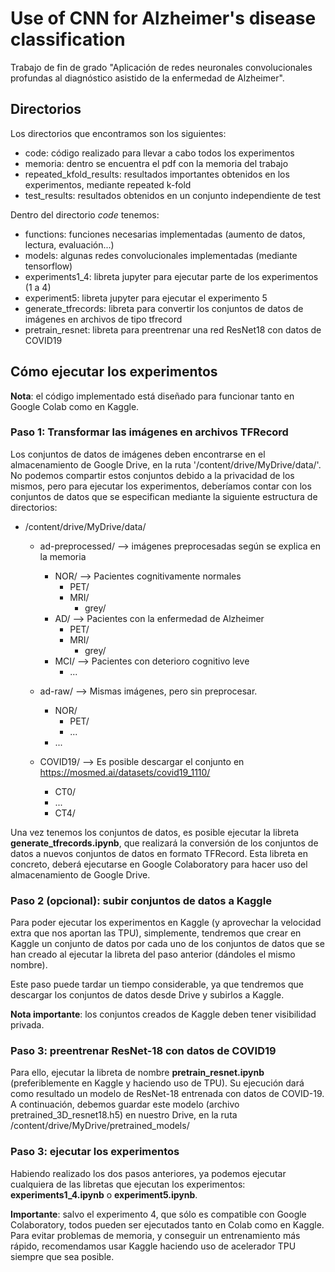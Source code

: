 # Use of CNN for Alzheimer's disease classification

Trabajo de fin de grado "Aplicación de redes neuronales convolucionales profundas al diagnóstico asistido de la enfermedad de Alzheimer".

## Directorios

Los directorios que encontramos son los siguientes:
- code: código realizado para llevar a cabo todos los experimentos
- memoria: dentro se encuentra el pdf con la memoria del trabajo
- repeated_kfold_results: resultados importantes obtenidos en los experimentos, mediante repeated k-fold
- test_results: resultados obtenidos en un conjunto independiente de test

Dentro del directorio *code* tenemos:
- functions: funciones necesarias implementadas (aumento de datos, lectura, evaluación...)
- models: algunas redes convolucionales implementadas (mediante tensorflow)
- experiments1_4: libreta jupyter para ejecutar parte de los experimentos (1 a 4)
- experiment5: libreta jupyter para ejecutar el experimento 5
- generate_tfrecords: libreta para convertir los conjuntos de datos de imágenes en archivos de tipo tfrecord
- pretrain_resnet: libreta para preentrenar una red ResNet18 con datos de COVID19

## Cómo ejecutar los experimentos

**Nota**: el código implementado está diseñado para funcionar tanto en Google Colab como en Kaggle.

### Paso 1: Transformar las imágenes en archivos TFRecord

Los conjuntos de datos de imágenes deben encontrarse en el almacenamiento de Google Drive, en la ruta '/content/drive/MyDrive/data/'. No podemos compartir estos conjuntos debido a la privacidad de los mismos, pero para ejecutar los experimentos, deberíamos contar con los conjuntos de datos que se especifican mediante la siguiente estructura de directorios:

- /content/drive/MyDrive/data/
  - ad-preprocessed/ --> imágenes preprocesadas según se explica en la memoria
    - NOR/ --> Pacientes cognitivamente normales
      - PET/
      - MRI/
        - grey/
    - AD/ --> Pacientes con la enfermedad de Alzheimer
      - PET/
      - MRI/
        - grey/
    - MCI/ --> Pacientes con deterioro cognitivo leve
      - ...
  - ad-raw/ --> Mismas imágenes, pero sin preprocesar. 
    - NOR/
      - PET/
      - ...
    - ...

  - COVID19/ --> Es posible descargar el conjunto en https://mosmed.ai/datasets/covid19_1110/
    - CT0/
    - ...
    - CT4/

Una vez tenemos los conjuntos de datos, es posible ejecutar la libreta **generate_tfrecords.ipynb**, que realizará la conversión de los conjuntos de datos a nuevos conjuntos de datos en formato TFRecord. Esta libreta en concreto, deberá ejecutarse en Google Colaboratory para hacer uso del almacenamiento de Google Drive.

### Paso 2 (opcional): subir conjuntos de datos a Kaggle

Para poder ejecutar los experimentos en Kaggle (y aprovechar la velocidad extra que nos aportan las TPU), simplemente, tendremos que crear en Kaggle un conjunto de datos por cada uno de los conjuntos de datos que se han creado al ejecutar la libreta del paso anterior (dándoles el mismo nombre).

Este paso puede tardar un tiempo considerable, ya que tendremos que descargar los conjuntos de datos desde Drive y subirlos a Kaggle.

**Nota importante**: los conjuntos creados de Kaggle deben tener visibilidad privada.


### Paso 3: preentrenar ResNet-18 con datos de COVID19

Para ello, ejecutar la libreta de nombre **pretrain_resnet.ipynb** (preferiblemente en Kaggle y haciendo uso de TPU). Su ejecución dará como resultado un modelo de ResNet-18 entrenada con datos de COVID-19. A continuación, debemos guardar este modelo (archivo pretrained_3D_resnet18.h5) en nuestro Drive, en la ruta /content/drive/MyDrive/pretrained_models/

### Paso 3: ejecutar los experimentos

Habiendo realizado los dos pasos anteriores, ya podemos ejecutar cualquiera de las libretas que ejecutan los experimentos: **experiments1_4.ipynb** o **experiment5.ipynb**.

**Importante**: salvo el experimento 4, que sólo es compatible con Google Colaboratory, todos pueden ser ejecutados tanto en Colab como en Kaggle. Para evitar problemas de memoria, y conseguir un entrenamiento más rápido, recomendamos usar Kaggle haciendo uso de acelerador TPU siempre que sea posible.
